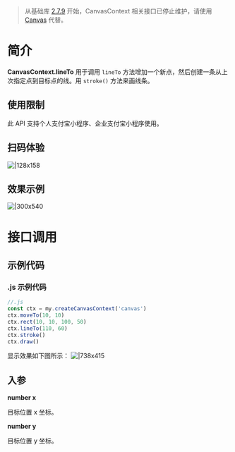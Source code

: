 > 从基础库 [2.7.9](https://opendocs.alipay.com/mini/framework/lib-upgrade-v2) 开始，CanvasContext 相关接口已停止维护，请使用 [Canvas](https://opendocs.alipay.com/mini/01vzqv) 代替。


# 简介
**CanvasContext.lineTo** 用于调用 `lineTo` 方法增加一个新点，然后创建一条从上次指定点到目标点的线。用 `stroke()` 方法来画线条。

## 使用限制
此 API 支持个人支付宝小程序、企业支付宝小程序使用。

## 扫码体验
![|128x158](https://cdn.nlark.com/yuque/0/2021/png/179989/1624932564587-78f040f4-b085-4ec3-b0b9-f4e1fc932262.png#align=left&display=inline&height=158&margin=%5Bobject%20Object%5D&name=1.png&originHeight=158&originWidth=128&size=17896&status=done&style=stroke&width=128)

## 效果示例
![|300x540](https://cdn.nlark.com/yuque/0/2021/gif/179989/1624932572044-413564fa-bcc2-495e-b3ea-a2126d147cad.gif#align=left&display=inline&height=540&margin=%5Bobject%20Object%5D&name=2.gif&originHeight=540&originWidth=300&size=1429075&status=done&style=stroke&width=300)

# 接口调用

## 示例代码

### .js 示例代码
```javascript
//.js
const ctx = my.createCanvasContext('canvas')
ctx.moveTo(10, 10)
ctx.rect(10, 10, 100, 50)
ctx.lineTo(110, 60)
ctx.stroke()
ctx.draw()
```

显示效果如下图所示：
![|738x415](https://cdn.nlark.com/yuque/0/2021/png/179989/1624932577764-6bba7f61-02d2-474f-a2ca-aaabbce14c0b.png#align=left&display=inline&height=720&margin=%5Bobject%20Object%5D&name=3.png&originHeight=720&originWidth=1280&size=27306&status=done&style=none&width=1280)

## 入参
**number x**

目标位置 x 坐标。

**number y**

目标位置 y 坐标。
